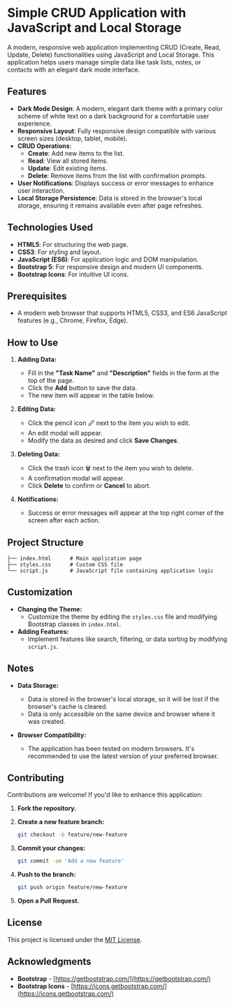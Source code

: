 # Simple CRUD Application with JavaScript and Local Storage

A modern, responsive web application implementing CRUD (Create, Read, Update, Delete) functionalities using JavaScript and Local Storage. This application helps users manage simple data like task lists, notes, or contacts with an elegant dark mode interface.

## Features

- **Dark Mode Design**: A modern, elegant dark theme with a primary color scheme of white text on a dark background for a comfortable user experience.
- **Responsive Layout**: Fully responsive design compatible with various screen sizes (desktop, tablet, mobile).
- **CRUD Operations**:
  - **Create**: Add new items to the list.
  - **Read**: View all stored items.
  - **Update**: Edit existing items.
  - **Delete**: Remove items from the list with confirmation prompts.
- **User Notifications**: Displays success or error messages to enhance user interaction.
- **Local Storage Persistence**: Data is stored in the browser's local storage, ensuring it remains available even after page refreshes.

## Technologies Used

- **HTML5**: For structuring the web page.
- **CSS3**: For styling and layout.
- **JavaScript (ES6)**: For application logic and DOM manipulation.
- **Bootstrap 5**: For responsive design and modern UI components.
- **Bootstrap Icons**: For intuitive UI icons.

## Prerequisites

- A modern web browser that supports HTML5, CSS3, and ES6 JavaScript features (e.g., Chrome, Firefox, Edge).

## How to Use

1. **Adding Data:**

   - Fill in the **"Task Name"** and **"Description"** fields in the form at the top of the page.
   - Click the **Add** button to save the data.
   - The new item will appear in the table below.

2. **Editing Data:**

   - Click the pencil icon 🖉 next to the item you wish to edit.
   - An edit modal will appear.
   - Modify the data as desired and click **Save Changes**.

3. **Deleting Data:**

   - Click the trash icon 🗑️ next to the item you wish to delete.
   - A confirmation modal will appear.
   - Click **Delete** to confirm or **Cancel** to abort.

4. **Notifications:**

   - Success or error messages will appear at the top right corner of the screen after each action.

## Project Structure

```
├── index.html      # Main application page
├── styles.css      # Custom CSS file
└── script.js       # JavaScript file containing application logic
```

## Customization

- **Changing the Theme:**
  - Customize the theme by editing the `styles.css` file and modifying Bootstrap classes in `index.html`.
- **Adding Features:**
  - Implement features like search, filtering, or data sorting by modifying `script.js`.

## Notes

- **Data Storage:**
  - Data is stored in the browser's local storage, so it will be lost if the browser's cache is cleared.
  - Data is only accessible on the same device and browser where it was created.

- **Browser Compatibility:**
  - The application has been tested on modern browsers. It's recommended to use the latest version of your preferred browser.

## Contributing

Contributions are welcome! If you'd like to enhance this application:

1. **Fork the repository.**
2. **Create a new feature branch:**

   ```bash
   git checkout -b feature/new-feature
   ```

3. **Commit your changes:**

   ```bash
   git commit -am 'Add a new feature'
   ```

4. **Push to the branch:**

   ```bash
   git push origin feature/new-feature
   ```

5. **Open a Pull Request.**

## License

This project is licensed under the [MIT License](LICENSE).

## Acknowledgments

- **Bootstrap** - [https://getbootstrap.com/](https://getbootstrap.com/)
- **Bootstrap Icons** - [https://icons.getbootstrap.com/](https://icons.getbootstrap.com/)